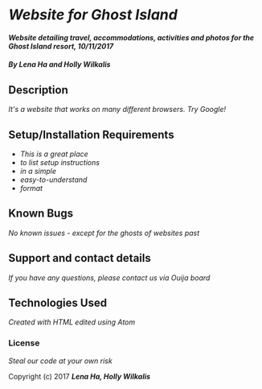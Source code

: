 # _Website for Ghost Island_

#### _Website detailing travel, accommodations, activities and photos for the Ghost Island resort, 10/11/2017_

#### _By Lena Ha and Holly Wilkalis_

## Description

_It's a website that works on many different browsers. Try Google!_

## Setup/Installation Requirements

* _This is a great place_
* _to list setup instructions_
* _in a simple_
* _easy-to-understand_
* _format_


## Known Bugs

_No known issues - except for the ghosts of websites past_

## Support and contact details

_If you have any questions, please contact us via Ouija board_

## Technologies Used

_Created with HTML edited using Atom_

### License

*Steal our code at your own risk*

Copyright (c) 2017 **_Lena Ha, Holly Wilkalis_**
